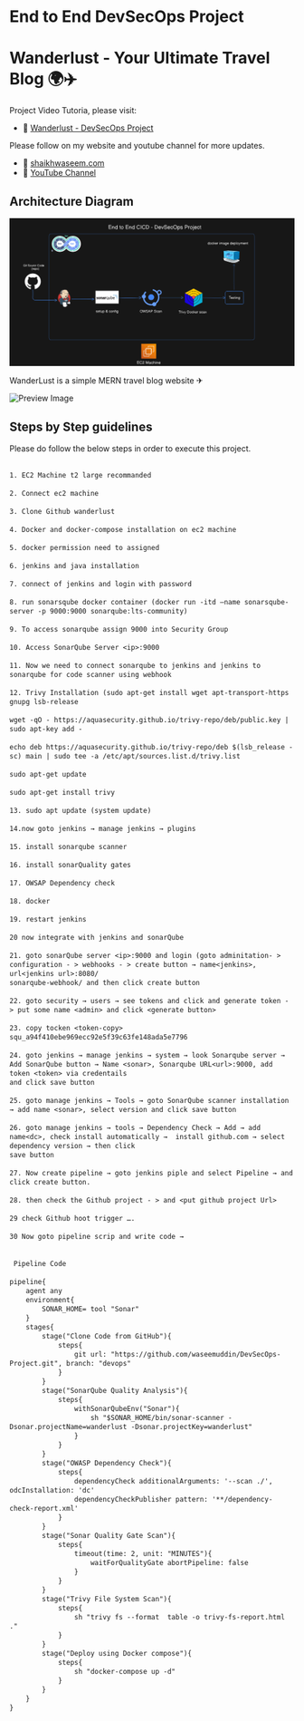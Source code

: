 # End to End DevSecOps Project 

# Wanderlust - Your Ultimate Travel Blog 🌍✈️

Project Video Tutoria, please visit:
- 💾 [Wanderlust - DevSecOps Project](https://youtu.be/hXO-T_pcXkY)

Please follow on my website and youtube channel for more updates.
- 💾 [shaikhwaseem.com](https://shaikhwaseem.com)
- 💾 [YouTube Channel](https://www.youtube.com/@waseeemuddin)

## Architecture Diagram 

![diagram 01](images/diagram.png)

WanderLust is a simple MERN travel blog website ✈ 

![Preview Image](https://github.com/krishnaacharyaa/wanderlust/assets/116620586/17ba9da6-225f-481d-87c0-5d5a010a9538)




## Steps by Step guidelines

Please do follow the below steps in order to execute this project.

```shell

1. EC2 Machine t2 large recommanded 

2. Connect ec2 machine

3. Clone Github wanderlust

4. Docker and docker-compose installation on ec2 machine

5. docker permission need to assigned

6. jenkins and java installation

7. connect of jenkins and login with password

8. run sonarsqube docker container (docker run -itd –name sonarsqube-server -p 9000:9000 sonarqube:lts-community)

9. To access sonarqube assign 9000 into Security Group

10. Access SonarQube Server <ip>:9000

11. Now we need to connect sonarqube to jenkins and jenkins to sonarqube for code scanner using webhook

12. Trivy Installation (sudo apt-get install wget apt-transport-https gnupg lsb-release

wget -qO - https://aquasecurity.github.io/trivy-repo/deb/public.key | sudo apt-key add -

echo deb https://aquasecurity.github.io/trivy-repo/deb $(lsb_release -sc) main | sudo tee -a /etc/apt/sources.list.d/trivy.list

sudo apt-get update

sudo apt-get install trivy

13. sudo apt update (system update)

14.now goto jenkins → manage jenkins → plugins

15. install sonarqube scanner

16. install sonarQuality gates

17. OWSAP Dependency check

18. docker

19. restart jenkins

20 now integrate with jenkins and sonarQube

21. goto sonarQube server <ip>:9000 and login (goto adminitation- >  configuration - > webhooks - > create button → name<jenkins>, url<jenkins url>:8080/
sonarqube-webhook/ and then click create button

22. goto security → users → see tokens and click and generate token - > put some name <admin> and click <generate button>

23. copy tocken <token-copy>  squ_a94f410ebe969ecc92e5f39c63fe148ada5e7796

24. goto jenkins → manage jenkins → system → look Sonarqube server → Add SonarQube button → Name <sonar>, Sonarqube URL<url>:9000, add token <token> via credentails 
and click save button

25. goto manage jenkins → Tools → goto SonarQube scanner installation → add name <sonar>, select version and click save button

26. goto manage jenkins → tools → Dependency Check → Add → add name<dc>, check install automatically →  install github.com → select dependency version → then click 
save button

27. Now create pipeline → goto jenkins piple and select Pipeline → and click create button.

28. then check the Github project - > and <put github project Url>

29 check Github hoot trigger ….

30 Now goto pipeline scrip and write code →
 
 
 Pipeline Code 

pipeline{
    agent any
    environment{
        SONAR_HOME= tool "Sonar"
    }
    stages{
        stage("Clone Code from GitHub"){
            steps{
                git url: "https://github.com/waseemuddin/DevSecOps-Project.git", branch: "devops"
            }
        }
        stage("SonarQube Quality Analysis"){
            steps{
                withSonarQubeEnv("Sonar"){
                    sh "$SONAR_HOME/bin/sonar-scanner -Dsonar.projectName=wanderlust -Dsonar.projectKey=wanderlust"
                }
            }
        }
        stage("OWASP Dependency Check"){
            steps{
                dependencyCheck additionalArguments: '--scan ./', odcInstallation: 'dc'
                dependencyCheckPublisher pattern: '**/dependency-check-report.xml'
            }
        }
        stage("Sonar Quality Gate Scan"){
            steps{
                timeout(time: 2, unit: "MINUTES"){
                    waitForQualityGate abortPipeline: false
                }
            }
        }
        stage("Trivy File System Scan"){
            steps{
                sh "trivy fs --format  table -o trivy-fs-report.html ."
            }
        }
        stage("Deploy using Docker compose"){
            steps{
                sh "docker-compose up -d"
            }
        }
    }
}

